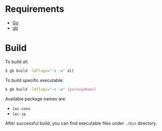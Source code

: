 # Requirements
* [Go](https://golang.org/)
* [gb](https://getgb.io)

# Build
To build all:
```bash
$ gb build -ldflags="-s -w" all
```

To build specific executable:
```bash
$ gb build -ldflags="-s -w" [packageName]
```

Available package names are:
* `lec-conv`
* `lec-ip`

After successful build, you can find executable files under `./bin` directory.
